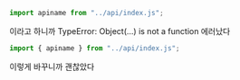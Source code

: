 ```javascript
import apiname from "../api/index.js";
```
이라고 하니까 TypeError: Object(...) is not a function 에러났다

```javascript
import { apiname } from "../api/index.js";
```
이렇게 바꾸니까 괜찮았다
